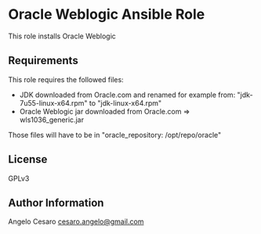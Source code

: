 Oracle Weblogic Ansible Role
============================

This role installs Oracle Weblogic

Requirements
------------
This role requires the followed files:
- JDK downloaded from Oracle.com and renamed for example from: "jdk-7u55-linux-x64.rpm" to "jdk-linux-x64.rpm"
- Oracle Weblogic jar downloaded from Oracle.com => wls1036_generic.jar

Those files will have to be in "oracle_repository: /opt/repo/oracle"

License
-------
GPLv3

Author Information
------------------

Angelo Cesaro
cesaro.angelo@gmail.com
